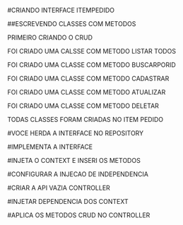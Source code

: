 #CRIANDO INTERFACE ITEMPEDIDO

##ESCREVENDO CLASSES COM METODOS

PRIMEIRO CRIANDO O CRUD

FOI CRIADO UMA CALSSE COM METODO LISTAR TODOS

FOI CRIADO UMA CLASSE COM METODO BUSCARPORID

FOI CRIADO UMA CLASSE COM METODO CADASTRAR 

FOI CRIADO UMA CLASSE COM METODO ATUALIZAR 

FOI CRIADO UMA CLASSE COM METODO DELETAR

TODAS CLASSES FORAM CRIADAS NO ITEM PEDIDO


#VOCE HERDA A INTERFACE NO REPOSITORY

#IMPLEMENTA A INTERFACE 

#INJETA O CONTEXT E INSERI OS METODOS

#CONFIGURAR A INJECAO DE INDEPENDENCIA

#CRIAR A API VAZIA CONTROLLER 

#INJETAR DEPENDENCIA DOS CONTEXT

#APLICA OS METODOS CRUD NO CONTROLLER 
